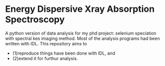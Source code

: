 # Energy Dispersive Xray Absorption Spectroscopy
A python version of data analysis for my phd project: selenium speciation with spectral kes imaging method.
Most of the analysis programs had been written with IDL. This repository aims to 
- (1)reproduce things have been done with IDL, and 
- (2)extend it for furthur analysis.
